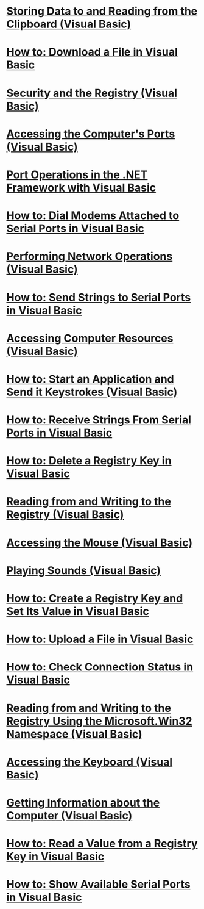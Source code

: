 # [Storing Data to and Reading from the Clipboard (Visual Basic)](storing-data-to-and-reading-from-the-clipboard.md)
# [How to: Download a File in Visual Basic](how-to-download-a-file.md)
# [Security and the Registry (Visual Basic)](security-and-the-registry.md)
# [Accessing the Computer's Ports (Visual Basic)](accessing-the-computer-s-ports.md)
# [Port Operations in the .NET Framework with Visual Basic](port-operations-in-the-net-framework.md)
# [How to: Dial Modems Attached to Serial Ports in Visual Basic](how-to-dial-modems-attached-to-serial-ports.md)
# [Performing Network Operations (Visual Basic)](performing-network-operations.md)
# [How to: Send Strings to Serial Ports in Visual Basic](how-to-send-strings-to-serial-ports.md)
# [Accessing Computer Resources (Visual Basic)](index.md)
# [How to: Start an Application and Send it Keystrokes (Visual Basic)](how-to-start-an-application-and-send-it-keystrokes.md)
# [How to: Receive Strings From Serial Ports in Visual Basic](how-to-receive-strings-from-serial-ports.md)
# [How to: Delete a Registry Key in Visual Basic](how-to-delete-a-registry-key.md)
# [Reading from and Writing to the Registry (Visual Basic)](reading-from-and-writing-to-the-registry.md)
# [Accessing the Mouse (Visual Basic)](accessing-the-mouse.md)
# [Playing Sounds (Visual Basic)](playing-sounds.md)
# [How to: Create a Registry Key and Set Its Value in Visual Basic](how-to-create-a-registry-key-and-set-its-value.md)
# [How to: Upload a File in Visual Basic](how-to-upload-a-file.md)
# [How to: Check Connection Status in Visual Basic](how-to-check-connection-status.md)
# [Reading from and Writing to the Registry Using the Microsoft.Win32 Namespace (Visual Basic)](reading-from-and-writing-to-the-registry-using-the-microsoft-win32-namespace.md)
# [Accessing the Keyboard (Visual Basic)](accessing-the-keyboard.md)
# [Getting Information about the Computer (Visual Basic)](getting-information-about-the-computer.md)
# [How to: Read a Value from a Registry Key in Visual Basic](how-to-read-a-value-from-a-registry-key.md)
# [How to: Show Available Serial Ports in Visual Basic](how-to-show-available-serial-ports.md)
